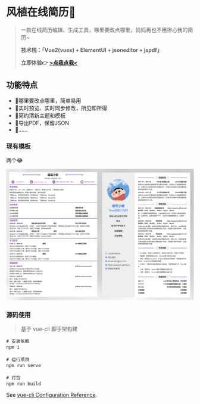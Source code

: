 # 风植在线简历🧩
> 一款在线简历编辑、生成工具，哪里要改点哪里，妈妈再也不用担心我的简历~
>
> **技术栈：「Vue2(vuex) + ElementUI + jsoneditor + jspdf」**
> 
> **立即体验👉 [>点我点我<](https://elmmmm.github.io/fengzhi-resume/)**
## 功能特点
- 🎯哪里要改点哪里，简单易用
- 📐实时预览、实时同步修改，所见即所得
- 🎨简约清新主题和模板
- 🧶导出PDF，保留JSON
- 🎏......

### 现有模板
两个😂

![image](./src/assets/img/cvImg.jpg)

### 源码使用
>基于 vue-cli 脚手架构建
```
# 安装依赖
npm i

# 运行项目
npm run serve

# 打包
npm run build
```
See [vue-cli Configuration Reference](https://cli.vuejs.org/config/).
